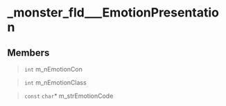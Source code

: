 # _monster_fld___EmotionPresentation
 
## Members
 
> `int` m_nEmotionCon
 
> `int` m_nEmotionClass
 
> `const` `char`* m_strEmotionCode
 

